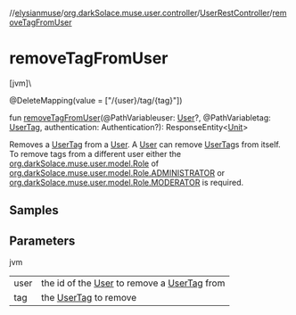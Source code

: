 //[elysianmuse](../../../index.md)/[org.darkSolace.muse.user.controller](../index.md)/[UserRestController](index.md)/[removeTagFromUser](remove-tag-from-user.md)

# removeTagFromUser

[jvm]\

@DeleteMapping(value = [&quot;/{user}/tag/{tag}&quot;])

fun [removeTagFromUser](remove-tag-from-user.md)(@PathVariableuser: [User](../../org.darkSolace.muse.user.model/-user/index.md)?, @PathVariabletag: [UserTag](../../org.darkSolace.muse.user.model/-user-tag/index.md), authentication: Authentication?): ResponseEntity&lt;[Unit](https://kotlinlang.org/api/latest/jvm/stdlib/kotlin/-unit/index.html)&gt;

Removes a [UserTag](../../org.darkSolace.muse.user.model/-user-tag/index.md) from a [User](../../org.darkSolace.muse.user.model/-user/index.md). A [User](../../org.darkSolace.muse.user.model/-user/index.md) can remove [UserTag](../../org.darkSolace.muse.user.model/-user-tag/index.md)s from itself. To remove tags from a different user either the [org.darkSolace.muse.user.model.Role](../../org.darkSolace.muse.user.model/-role/index.md) of [org.darkSolace.muse.user.model.Role.ADMINISTRATOR](../../org.darkSolace.muse.user.model/-role/-a-d-m-i-n-i-s-t-r-a-t-o-r/index.md) or [org.darkSolace.muse.user.model.Role.MODERATOR](../../org.darkSolace.muse.user.model/-role/-m-o-d-e-r-a-t-o-r/index.md) is required.

## Samples

## Parameters

jvm

| | |
|---|---|
| user | the id of the [User](../../org.darkSolace.muse.user.model/-user/index.md) to remove a [UserTag](../../org.darkSolace.muse.user.model/-user-tag/index.md) from |
| tag | the [UserTag](../../org.darkSolace.muse.user.model/-user-tag/index.md) to remove |
